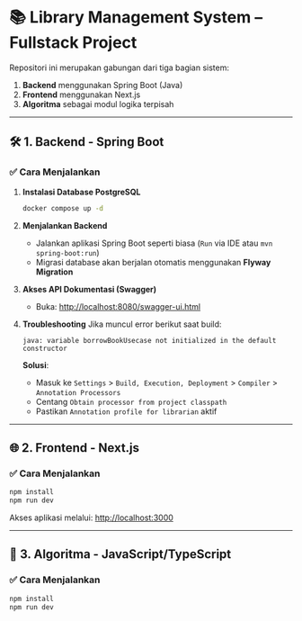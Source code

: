 
# 📚 Library Management System – Fullstack Project

Repositori ini merupakan gabungan dari tiga bagian sistem:

1. **Backend** menggunakan Spring Boot (Java)
2. **Frontend** menggunakan Next.js
3. **Algoritma** sebagai modul logika terpisah

---

## 🛠️ 1. Backend - Spring Boot

### ✅ Cara Menjalankan

1. **Instalasi Database PostgreSQL**
   ```bash
   docker compose up -d
   ```

2. **Menjalankan Backend**
    - Jalankan aplikasi Spring Boot seperti biasa (`Run` via IDE atau `mvn spring-boot:run`)
    - Migrasi database akan berjalan otomatis menggunakan **Flyway Migration**

3. **Akses API Dokumentasi (Swagger)**
    - Buka: [http://localhost:8080/swagger-ui.html](http://localhost:8080/swagger-ui.html)

4. **Troubleshooting**
   Jika muncul error berikut saat build:
   ```
   java: variable borrowBookUsecase not initialized in the default constructor
   ```
   **Solusi**:
    - Masuk ke `Settings` > `Build, Execution, Deployment` > `Compiler` > `Annotation Processors`
    - Centang `Obtain processor from project classpath`
    - Pastikan `Annotation profile for librarian` aktif

---

## 🌐 2. Frontend - Next.js

### ✅ Cara Menjalankan

```bash
npm install
npm run dev
```

Akses aplikasi melalui: [http://localhost:3000](http://localhost:3000)

---

## 🧠 3. Algoritma - JavaScript/TypeScript

### ✅ Cara Menjalankan

```bash
npm install
npm run dev
```
